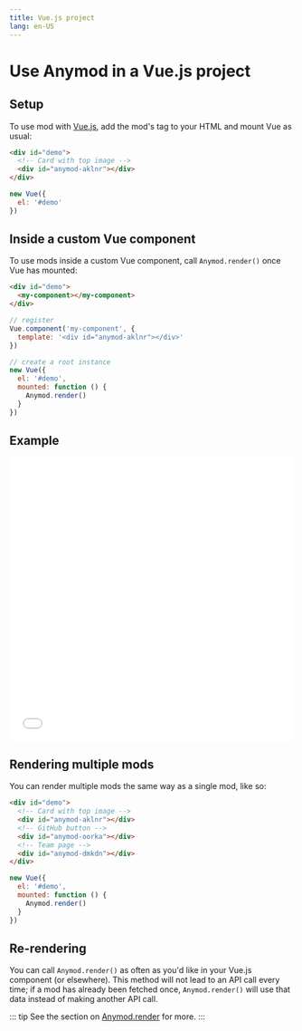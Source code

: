 ```yaml
---
title: Vue.js project
lang: en-US
---
```


# Use Anymod in a Vue.js project

## Setup

To use mod with [Vue.js](https://vuejs.org/), add the mod's tag to your HTML and mount Vue as usual:

```html
<div id="demo">
  <!-- Card with top image -->
  <div id="anymod-aklnr"></div>
</div>
```
```js
new Vue({
  el: '#demo'
})
```

## Inside a custom Vue component

To use mods inside a custom Vue component, call `Anymod.render()` once Vue has mounted:

```html
<div id="demo">
  <my-component></my-component>
</div>
```
```js
// register
Vue.component('my-component', {
  template: '<div id="anymod-aklnr"></div>'
})

// create a root instance
new Vue({
  el: '#demo',
  mounted: function () {
    Anymod.render()
  }
})
```

## Example

<iframe height='500' scrolling='no' title='Anymod with Vue.js' src='//codepen.io/anymod/embed/ePdpge/?height=265&theme-id=0&default-tab=js,result&embed-version=2' frameborder='no' allowtransparency='true' allowfullscreen='true' style='width: 100%;'>
</iframe>

## Rendering multiple mods

You can render multiple mods the same way as a single mod, like so:

```html
<div id="demo">
  <!-- Card with top image -->
  <div id="anymod-aklnr"></div>
  <!-- GitHub button -->
  <div id="anymod-oorka"></div>
  <!-- Team page -->
  <div id="anymod-dmkdn"></div>  
</div>
```
```js
new Vue({
  el: '#demo',
  mounted: function () {
    Anymod.render()
  }
})
```

## Re-rendering

You can call `Anymod.render()` as often as you'd like in your Vue.js component (or elsewhere). This method will not lead to an API call every time; if a mod has already been fetched once, `Anymod.render()` will use that data instead of making another API call.

::: tip
See the section on [Anymod.render](/guide/global-methods.html#anymod-render) for more.
:::
